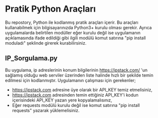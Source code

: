 # Pratik Python Araçları
Bu repostory, Python ile kodlanmış pratik araçları içerir. Bu araçları kullanabilmek için bilgisayarınızda Python3+ kurulu olması gerekir. Ayrıca uygulamalarda belirtilen modüller eğer kurulu değil ise uygulamanın açıklamasında ifade edildiği gibi ilgili modülü komut satırına "pip install moduladı" şeklinde girerek kurabilirsiniz.

## IP_Sorgulama.py
Bu uygulama, ip adreslerinin konum bilgilerinin https://ipstack.com/ 'un sağlamış olduğu web serviler üzerinden liste halinde hızlı bir şekilde temin edilmesi için kodlanmıştır. Uygulamanın çalışması için gerekenler;
- https://ipstack.com adresine üye olarak bir API_KEY temiz etmelisiniz,
- https://ipstack.com adresinden temin ettiğiniz API_KEY'i kodun içerisindeki API_KEY yazan yere kopyalamalısınız,
- Eğer requests modülü kurulu değil ise komut satırına "pip install requests" yazarak yüklemelisiniz.
